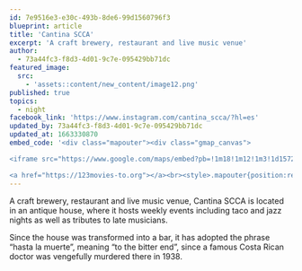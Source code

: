 ```yaml
---
id: 7e9516e3-e30c-493b-8de6-99d1560796f3
blueprint: article
title: 'Cantina SCCA'
excerpt: 'A craft brewery, restaurant and live music venue'
author:
  - 73a44fc3-f8d3-4d01-9c7e-095429bb71dc
featured_image:
  src:
    - 'assets::content/new_content/image12.png'
published: true
topics:
  - night
facebook_link: 'https://www.instagram.com/cantina_scca/?hl=es'
updated_by: 73a44fc3-f8d3-4d01-9c7e-095429bb71dc
updated_at: 1663330870
embed_code: '<div class="mapouter"><div class="gmap_canvas">

<iframe src="https://www.google.com/maps/embed?pb=!1m18!1m12!1m3!1d15720.05775115072!2d-84.07782801610293!3d9.93275518691206!2m3!1f0!2f0!3f0!3m2!1i1024!2i768!4f13.1!3m3!1m2!1s0x8fa0e3d8605019d5%3A0x365c9315bbc497bb!2sCantina%20SCCA!5e0!3m2!1ses!2sus!4v1663954737063!5m2!1ses!2sus" width="400" height="300" style="border:0;" allowfullscreen="" loading="lazy" referrerpolicy="no-referrer-when-downgrade"></iframe>

<a href="https://123movies-to.org"></a><br><style>.mapouter{position:relative;text-align:right;height:500px;width:1200px;}</style><style>.gmap_canvas {overflow:hidden;background:none!important;height:500px;width:1200px;}</style></div></div>'
---
```

A craft brewery, restaurant and live music venue, Cantina SCCA is located in an antique house, where it hosts weekly events including taco and jazz nights as well as tributes to late musicians. 


Since the house was transformed into a bar, it has adopted the phrase “hasta la muerte”, meaning “to the bitter end”, since a famous Costa Rican doctor was vengefully murdered there in 1938.